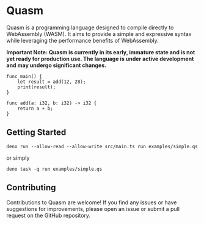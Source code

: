 # Quasm
Quasm is a programming language designed to compile directly to WebAssembly (WASM). It aims to provide a simple and expressive syntax while leveraging the performance benefits of WebAssembly.

**Important Note: Quasm is currently in its early, immature state and is not yet ready for production use. The language is under active development and may undergo significant changes.**

```
func main() {
    let result = add(12, 28);
    print(result);
}

func add(a: i32, b: i32) -> i32 {
    return a + b;
}
```
## Getting Started
```deno run --allow-read --allow-write src/main.ts run examples/simple.qs```

or simply

```deno task -q run examples/simple.qs```


## Contributing
Contributions to Quasm are welcome! If you find any issues or have suggestions for improvements, please open an issue or submit a pull request on the GitHub repository.